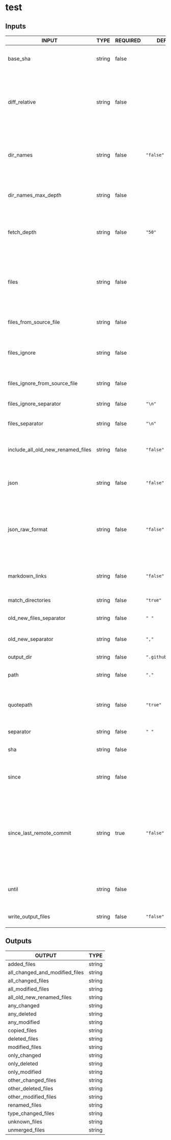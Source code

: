 # test

## Inputs

<!-- AUTO-DOC-INPUT:START - Do not remove or modify this section -->

|               INPUT               |  TYPE  | REQUIRED |       DEFAULT       |                                                                                                                  DESCRIPTION                                                                                                                  |
|-----------------------------------|--------|----------|---------------------|-----------------------------------------------------------------------------------------------------------------------------------------------------------------------------------------------------------------------------------------------|
|             base_sha              | string |  false   |                     |                                                                                      Specify a different base commit SHA <br>used for comparing changes                                                                                       |
|           diff_relative           | string |  false   |                     |                            Exclude changes outside the current directory <br>and show path names relative to <br>it. **NOTE:** This requires you to <br>specify the top level directory via <br>the `path` input.                             |
|             dir_names             | string |  false   |      `"false"`      |                                             Output unique changed directories instead of <br>filenames. **NOTE:** This returns `.` for <br>changed files located in the root <br>of the project.                                              |
|        dir_names_max_depth        | string |  false   |                     |                                                              Maximum depth of directories to output. <br>e.g `test/test1/test2` with max depth of <br>`2` returns `test/test1`.                                                               |
|            fetch_depth            | string |  false   |       `"50"`        |                                                       Depth of additional branch history fetched. <br>**NOTE**: This can be adjusted to <br>resolve errors with insufficient history.                                                         |
|               files               | string |  false   |                     |                       File and directory patterns to detect <br>changes using only these list of <br>file(s) (Defaults to the entire repo) **NOTE:** Multiline file/directory patterns <br>should not include quotes.                         |
|      files_from_source_file       | string |  false   |                     |                                                                                            Source file(s) used to populate the <br>`files` input.                                                                                             |
|           files_ignore            | string |  false   |                     |                                                                Ignore changes to these file(s) **NOTE:** <br>Multiline file/directory patterns should not include <br>quotes.                                                                 |
|   files_ignore_from_source_file   | string |  false   |                     |                                                                                         Source file(s) used to populate the <br>`files_ignore` input                                                                                          |
|      files_ignore_separator       | string |  false   |       `"\n"`        |                                                                                             Separator used to split the `files_ignore` <br>input                                                                                              |
|          files_separator          | string |  false   |       `"\n"`        |                                                                                                Separator used to split the `files` <br>input                                                                                                  |
| include_all_old_new_renamed_files | string |  false   |      `"false"`      |                                          Include `all_old_new_renamed_files` output. Note this can <br>generate a large output See: [#501](https://github.com/tj-actions/changed-files/issues/501).                                           |
|               json                | string |  false   |      `"false"`      |                                                                      Output list of changed files in <br>a JSON formatted string which can <br>be used for matrix jobs.                                                                       |
|          json_raw_format          | string |  false   |      `"false"`      |                                    Output list of changed files in <br>a raw format which means that <br>the output will not be surrounded <br>by quotes and special characters will <br>not be escaped.                                      |
|          markdown_links           | string |  false   |      `"false"`      |                                                                        Boolean indicating whether to output input, <br>output and secret names as markdown <br>links                                                                          |
|         match_directories         | string |  false   |      `"true"`       |                                                                                                Indicates whether to include match directories                                                                                                 |
|      old_new_files_separator      | string |  false   |        `" "`        |                                                                                         Split character for old and new <br>renamed filename pairs.                                                                                           |
|         old_new_separator         | string |  false   |        `","`        |                                                                                             Split character for old and new <br>filename pairs.                                                                                               |
|            output_dir             | string |  false   | `".github/outputs"` |                                                                                                       Directory to store output files.                                                                                                        |
|               path                | string |  false   |        `"."`        |                                                                               Specify a relative path under `$GITHUB_WORKSPACE` <br>to locate the repository.                                                                                 |
|             quotepath             | string |  false   |      `"true"`       |                                                           Use non ascii characters to match <br>files and output the filenames completely <br>verbatim by setting this to `false`                                                             |
|             separator             | string |  false   |        `" "`        |                                                                                                      Split character for output strings.                                                                                                      |
|                sha                | string |  false   |                     |                                                                                        Specify a different commit SHA used <br>for comparing changes                                                                                          |
|               since               | string |  false   |                     |                                                                             Get changed files for commits whose <br>timestamp is older than the given <br>time.                                                                               |
|     since_last_remote_commit      | string |   true   |      `"false"`      | Use the last commit on the <br>remote branch as the `base_sha`. Defaults <br>to the last non merge commit <br>on the target branch for pull <br>request events and the previous remote <br>commit of the current branch for <br>push events.  |
|               until               | string |  false   |                     |                                                                            Get changed files for commits whose <br>timestamp is earlier than the given <br>time.                                                                              |
|        write_output_files         | string |  false   |      `"false"`      |                                                                                    Write outputs to files in the <br>`.github/outputs` folder by default.                                                                                     |

<!-- AUTO-DOC-INPUT:END -->

## Outputs

<!-- AUTO-DOC-OUTPUT:START - Do not remove or modify this section -->

|             OUTPUT             |  TYPE  |
|--------------------------------|--------|
|          added_files           | string |
| all_changed_and_modified_files | string |
|       all_changed_files        | string |
|       all_modified_files       | string |
|   all_old_new_renamed_files    | string |
|          any_changed           | string |
|          any_deleted           | string |
|          any_modified          | string |
|          copied_files          | string |
|         deleted_files          | string |
|         modified_files         | string |
|          only_changed          | string |
|          only_deleted          | string |
|         only_modified          | string |
|      other_changed_files       | string |
|      other_deleted_files       | string |
|      other_modified_files      | string |
|         renamed_files          | string |
|       type_changed_files       | string |
|         unknown_files          | string |
|         unmerged_files         | string |

<!-- AUTO-DOC-OUTPUT:END -->
